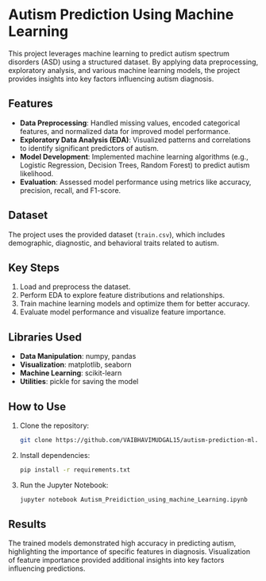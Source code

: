 
# Autism Prediction Using Machine Learning

This project leverages machine learning to predict autism spectrum disorders (ASD) using a structured dataset. By applying data preprocessing, exploratory analysis, and various machine learning models, the project provides insights into key factors influencing autism diagnosis.

## Features

- **Data Preprocessing**: Handled missing values, encoded categorical features, and normalized data for improved model performance.
- **Exploratory Data Analysis (EDA)**: Visualized patterns and correlations to identify significant predictors of autism.
- **Model Development**: Implemented machine learning algorithms (e.g., Logistic Regression, Decision Trees, Random Forest) to predict autism likelihood.
- **Evaluation**: Assessed model performance using metrics like accuracy, precision, recall, and F1-score.

## Dataset

The project uses the provided dataset (`train.csv`), which includes demographic, diagnostic, and behavioral traits related to autism.

## Key Steps

1. Load and preprocess the dataset.
2. Perform EDA to explore feature distributions and relationships.
3. Train machine learning models and optimize them for better accuracy.
4. Evaluate model performance and visualize feature importance.

## Libraries Used

- **Data Manipulation**: numpy, pandas
- **Visualization**: matplotlib, seaborn
- **Machine Learning**: scikit-learn
- **Utilities**: pickle for saving the model

## How to Use

1. Clone the repository:
   ```bash
   git clone https://github.com/VAIBHAVIMUDGAL15/autism-prediction-ml.git
   ```
2. Install dependencies:
   ```bash
   pip install -r requirements.txt
   ```
3. Run the Jupyter Notebook:
   ```bash
   jupyter notebook Autism_Preidiction_using_machine_Learning.ipynb
   ```

## Results

The trained models demonstrated high accuracy in predicting autism, highlighting the importance of specific features in diagnosis. Visualization of feature importance provided additional insights into key factors influencing predictions.
